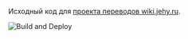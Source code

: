 Исходный код для [проекта переводов wiki.jehy.ru](https://wiki.jehy.ru).

![Build and Deploy](https://github.com/jehy/Jigs-and-reels/workflows/Build%20and%20Deploy/badge.svg)
